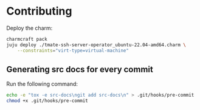 # Contributing

Deploy the charm:

```bash
charmcraft pack
juju deploy ./tmate-ssh-server-operator_ubuntu-22.04-amd64.charm \
    --constraints="virt-type=virtual-machine"
```

## Generating src docs for every commit

Run the following command:

```bash
echo -e "tox -e src-docs\ngit add src-docs\n" > .git/hooks/pre-commit
chmod +x .git/hooks/pre-commit
```

